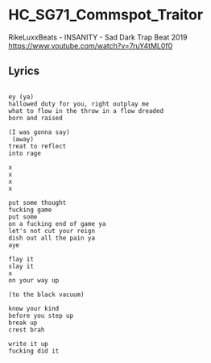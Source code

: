 # HC_SG71_Commspot_Traitor

RikeLuxxBeats - INSANITY - Sad Dark Trap Beat 2019
https://www.youtube.com/watch?v=7ruY4tML0f0

## Lyrics

```

ey (ya)
hallowed duty for you, right outplay me
what to flow in the throw in a flow dreaded 
born and raised

(I was gonna say)
 (away)
treat to reflect
into rage

x
x
x
x

put some thought
fucking game
put some
on a fucking end of game ya
let's not cut your reign
dish out all the pain ya
aye

flay it
slay it
x
on your way up

(to the black vacuum)

know your kind
before you step up
break up
crest brah

write it up
fucking did it






